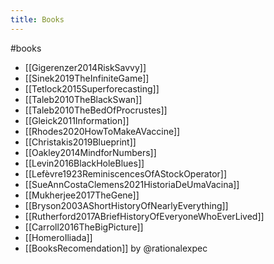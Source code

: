 ```yaml
---
title: Books
---
```


#books

- [[Gigerenzer2014RiskSavvy]]
- [[Sinek2019TheInfiniteGame]]
- [[Tetlock2015Superforecasting]]
- [[Taleb2010TheBlackSwan]]
- [[Taleb2010TheBedOfProcrustes]]
- [[Gleick2011Information]]
- [[Rhodes2020HowToMakeAVaccine]]
- [[Christakis2019Blueprint]]
- [[Oakley2014MindforNumbers]]
- [[Levin2016BlackHoleBlues]]
- [[Lefèvre1923ReminiscencesOfAStockOperator]]
- [[SueAnnCostaClemens2021HistoriaDeUmaVacina]]
- [[Mukherjee2017TheGene]]
- [[Bryson2003AShortHistoryOfNearlyEverything]]
- [[Rutherford2017ABriefHistoryOfEveryoneWhoEverLived]]
- [[Carroll2016TheBigPicture]]
- [[HomeroIliada]]
- [[BooksRecomendation]] by @rationalexpec
